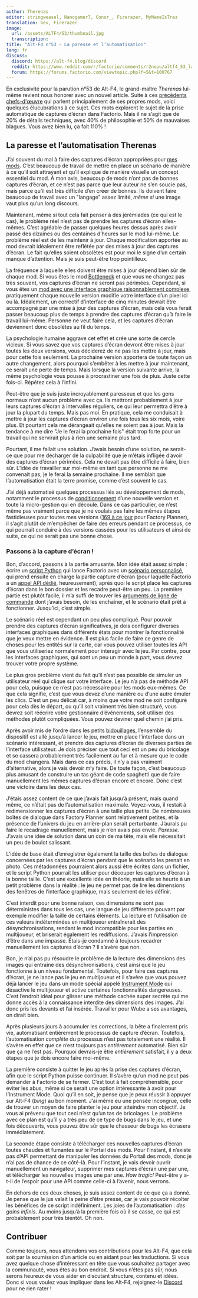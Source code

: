 ```yaml
---
author: Therenas
editor: stringweasel, Nanogamer7, Conor_, Firerazer, MyNameIsTrez
translation: bev, Firerazer
image:
  url: /assets/ALTF4/53/thumbnail.jpg
  transcription:
title: "Alt-F4 n°53 - La paresse et l’automatisation"
lang: fr
discuss:
  discord: https://alt-f4.blog/discord
  reddit: https://www.reddit.com/r/factorio/comments/r2nopu/altf4_53_laziness_through_automation/
  forum: https://forums.factorio.com/viewtopic.php?f=5&t=100767
---
```


En exclusivité pour la parution n°53 de Alt-F4, le grand-maître *Therenas* lui-même revient nous honorer avec un nouvel article. Suite à ces [précédents](https://alt-f4.blog/fr/ALTF4-1/) [chefs-d'œuvre](https://alt-f4.blog/fr/ALTF4-17/) qui parlent principalement de ses propres mods, voici quelques élucubrations à ce sujet. Ces mots explorent le sujet de la prise automatique de captures d’écran dans Factorio. Mais il ne s’agit que de 20% de détails techniques, avec 40% de philosophie et 50% de mauvaises blagues. Vous avez bien lu, ça fait 110% !

## La paresse et l’automatisation <author>Therenas</author>

J’ai souvent du mal à faire des captures d’écran appropriées pour [mes mods](https://mods.factorio.com/user/Therenas). C’est beaucoup de travail de mettre en place un scénario de manière à ce qu’il soit attrayant *et* qu’il explique de manière visuelle un concept essentiel du mod. À mon avis, beaucoup de mods n’ont pas de bonnes captures d’écran, et ce n’est pas parce que leur auteur ne s’en soucie pas, mais parce qu’il est très difficile d’en créer de bonnes. Ils doivent faire beaucoup de travail avec un "langage" assez limité, *même si* une image vaut plus qu’un long discours.

Maintenant, même si tout cela fait penser à des jérémiades (ce qui est le cas), le problème réel n’est pas de prendre les captures d’écran elles-mêmes. C’est agréable de passer quelques heures dessus après avoir passé des dizaines ou des centaines d’heures sur le mod lui-même. Le problème réel est de les maintenir à jour. Chaque modification apportée au mod devrait idéalement être reflétée par des mises à jour des captures d’écran. Le fait qu’elles soient obsolètes est pour moi le signe d’un certain manque d’attention. Mais je suis peut-être trop pointilleux.

La fréquence à laquelle elles doivent être mises à jour dépend bien sûr de chaque mod. Si vous êtes le mod [Bottleneck](https://mods.factorio.com/mod/Bottleneck) et que vous ne changez pas très souvent, vos captures d’écran ne seront pas périmées. Cependant, si vous êtes un [mod avec une interface graphique raisonnablement complexe](https://mods.factorio.com/mod/factoryplanner), pratiquement chaque nouvelle version modifie votre interface d’un pixel ici ou là. Idéalement, un correctif d’interface de cinq minutes devrait être accompagné par une mise à jour des captures d’écran, mais cela vous ferait passer beaucoup plus de temps à prendre des captures d’écran qu’à faire le travail lui-même. Personne ne veut faire cela, et les captures d’écran deviennent donc obsolètes au fil du temps.

La psychologie humaine aggrave cet effet et crée une sorte de cercle vicieux. Si vous savez que vos captures d’écran devront être mises à jour toutes les deux versions, vous déciderez de ne pas les mettre à jour, mais pour cette fois seulement. La prochaine version apportera de toute façon un autre changement, alors pourquoi s’embêter à les mettre à jour maintenant, ce serait une perte de temps. Mais lorsque la version suivante arrive, la même psychologie vous pousse à procrastiner une fois de plus. Juste cette fois-ci. Répétez cela à l’infini.

Peut-être que je suis juste incroyablement paresseux et que les gens normaux n’ont aucun problème avec ça. Ils mettront probablement à jour leurs captures d’écran à intervalles réguliers, ce qui leur permettra d’être à jour la plupart du temps. Mais pas moi. En pratique, cela me conduisait à mettre à jour les captures d’écran environ une fois tous les six mois, voire plus. Et pourtant cela me dérangeait qu’elles ne soient pas à jour. Mais la tendance à me dire "Je le ferai la prochaine fois" était trop forte pour un travail qui ne servirait plus à rien une semaine plus tard.

Pourtant, il me fallait une solution. J’avais besoin d’une solution, ne serait-ce que pour me décharger de la culpabilité que je m’étais infligée d’avoir des captures d’écran périmées. Cela ne devait pas être difficile à faire, bien sûr. L’idée de travailler sur moi-même en tant que personne ne me convenait pas, je le ferai la semaine prochaine. Il me semblait que l’automatisation était la terre promise, comme c’est souvent le cas.

J’ai déjà automatisé quelques processus liés au développement de mods, notamment le processus de [conditionnement](https://github.com/ClaudeMetz/FactorioScripts/blob/5aab7569acdf86ff65167584638a3dd7323d2d0b/build_release.py) d’une nouvelle version et toute la micro-gestion qui en découle. Dans ce cas particulier, ce n’est même pas vraiment parce que je ne voulais pas faire les mêmes étapes fastidieuses pour toutes mes versions ([169 à ce jour](https://mods.factorio.com/mod/factoryplanner/downloads) pour Factory Planner), il s’agit plutôt de m’empêcher de faire des erreurs pendant ce processus, ce qui pourrait conduire à des versions cassées pour les utilisateurs et ainsi de suite, ce qui ne serait pas une bonne chose.

### Passons à la capture d’écran !

Bon, d’accord, passons à la partie amusante. Mon idée était assez simple : écrire un [script Python](https://github.com/ClaudeMetz/FactorioScripts/blob/5aab7569acdf86ff65167584638a3dd7323d2d0b/take_screenshots.py) qui lance Factorio avec un [scénario personnalisé](https://github.com/ClaudeMetz/FactoryPlanner/tree/master/scenarios/screenshotter), qui prend ensuite en charge la partie capture d’écran (pour laquelle Factorio a un [appel API dédié](https://lua-api.factorio.com/latest/LuaGameScript.html#LuaGameScript.take_screenshot), heureusement), après quoi le script place les captures d’écran dans le bon dossier et les recadre peut-être un peu. La première partie est plutôt facile, il m’a suffi de trouver les [arguments de ligne de commande](https://wiki.factorio.com/Command_line_parameters) dont j’avais besoin, de les enchaîner, et le scénario était prêt à fonctionner. Jusqu’ici, c’est simple.

Le scénario réel est cependant un peu plus compliqué. Pour pouvoir prendre des captures d’écran significatives, je dois configurer diverses interfaces graphiques dans différents états pour montrer la fonctionnalité que je veux mettre en évidence. Il est plus facile de faire ce genre de choses pour les entités sur la carte, car vous pouvez utiliser toutes les API que vous utiliseriez normalement pour interagir avec le jeu. Par contre, pour les interfaces graphiques, qui sont un peu un monde à part, vous devrez trouver votre propre système.

Le plus gros problème vient du fait qu’il n’est pas possible de simuler un utilisateur réel qui clique sur votre interface. Le jeu n’a pas de méthode API pour cela, puisque ce n’est pas nécessaire pour les mods eux-mêmes. Ce que cela signifie, c’est que vous devez d’une manière ou d’une autre émuler les clics. C’est un peu délicat car, à moins que votre mod ne soit configuré pour cela dès le départ, ou qu’il soit vraiment très bien structuré, vous devrez soit réécrire votre gestionnaire d’événements, soit utiliser des méthodes plutôt compliquées. Vous pouvez deviner quel chemin j’ai pris.

Après avoir mis de l’ordre dans les petits [bidouillages](https://github.com/ClaudeMetz/FactoryPlanner/blob/master/modfiles/data/handlers/screenshotter.lua), l’ensemble du dispositif est allé jusqu’à lancer le jeu, mettre en place l’interface dans un scénario intéressant, et prendre des captures d’écran de diverses parties de l’interface utilisateur. Je dois préciser que tout ceci est un peu du bricolage et se cassera probablement très facilement au fur et à mesure que le code du mod changera. Mais dans ce cas précis, il n’y a pas vraiment d’alternative, alors je vais devoir m’y faire. De toute façon, c’est beaucoup plus amusant de construire un tas géant de code spaghetti que de faire manuellement les mêmes captures d’écran encore et encore. Donc c’est une victoire dans les deux cas.

J’étais assez content de ce que j’avais fait jusqu’à présent, mais quand même, ce n’était pas de l’automatisation maximale. Voyez-vous, il restait à redimensionner les captures d’écran à une taille plus petite. De nombreuses boîtes de dialogue dans Factory Planner sont relativement petites, et la présence de l’univers du jeu en arrière-plan serait perturbante. J’aurais pu faire le recadrage manuellement, mais je n’en avais pas envie. *Paresse*. J’avais une idée de solution dans un coin de ma tête, mais elle nécessitait un peu de boulot salissant.

L’idée de base était d’enregistrer également la taille des boîtes de dialogue concernées par les captures d’écran pendant que le scénario les prenait en photo. Ces métadonnées pourraient alors aussi être écrites dans un fichier, et le script Python pourrait les utiliser pour découper les captures d’écran à la bonne taille. C’est une excellente idée en théorie, mais elle se heurte à un petit problème dans la réalité : le jeu ne permet pas de lire les dimensions des fenêtres de l’interface graphique, mais seulement de les définir.

C’est interdit pour une bonne raison, ces dimensions ne sont pas déterministes dans tous les cas, une langue de jeu différente pouvant par exemple modifier la taille de certains éléments. La lecture et l’utilisation de ces valeurs indéterminées en multijoueur entraînerait des désynchronisations, rendant le mod incompatible pour les parties en multijoueur, et briserait également les rediffusions. J’avais l’impression d’être dans une impasse. Étais-je condamné à toujours recadrer manuellement les captures d’écran ? Il s’avère que non.

Bon, je n’ai pas pu résoudre le problème de la lecture des dimensions des images qui entraîne des désynchronisations, c’est ainsi que le jeu fonctionne à un niveau fondamental. Toutefois, pour faire ces captures d’écran, je ne lance pas le jeu en multijoueur et il s’avère que vous pouvez déjà lancer le jeu dans un mode spécial appelé [Instrument Mode](https://lua-api.factorio.com/latest/Instrument.html) qui désactive le multijoueur et active certaines fonctionnalités dangereuses. C’est l’endroit idéal pour glisser une méthode cachée super secrète qui me donne accès à la connaissance interdite des dimensions des images. J’ai donc pris les devants et l’ai insérée. Travailler pour Wube a ses avantages, on dirait bien.

Après plusieurs jours à accumuler les corrections, la bête a finalement pris vie, automatisant entièrement le processus de capture d’écran. Toutefois, l’automatisation *complète* du processus n’est pas totalement une réalité. Il s’avère en effet que ce n’est toujours pas *entièrement* automatisé. Bien sûr que ça ne l’est pas. Pourquoi devrais-je être *entièrement* satisfait, il y a deux étapes que je dois encore faire moi-même.

La première consiste à quitter le jeu après la prise des captures d’écran, afin que le script Python puisse continuer. Il s’avère qu’un mod ne peut pas demander à Factorio de se fermer. C’est tout à fait compréhensible, pour éviter les abus, même si ce serait une option intéressante à avoir pour l’Instrument Mode. Quoi qu’il en soit, je pense que je peux réussir à appuyer sur Alt-F4 (*bing*) au bon moment. J’ai même eu une pensée incongrue, celle de trouver un moyen de faire planter le jeu pour atteindre mon objectif. Je vous ai prévenu que tout ceci n’est qu’un tas de bricolages. Le problème avec ce plan est qu’il y a très peu de ce type de bugs dans le jeu, et une fois découverts, vous pouvez être sûr que le chasseur de bugs les écrasera immédiatement.

La seconde étape consiste à télécharger ces nouvelles captures d’écran toutes chaudes et fumantes sur le Portail des mods. Pour l’instant, il n’existe pas d’API permettant de manipuler les données du Portail des mods, donc je n’ai pas de chance de ce côté-là. Pour l’instant, je vais devoir ouvrir manuellement un navigateur, supprimer mes captures d’écran une par une, et télécharger les nouvelles images une par une. *How tragic!* Peut-être y a-t-il de l’espoir pour une API comme celle-ci à l’avenir, nous verrons.

En dehors de ces deux choses, je suis assez content de ce que ça a donné. Je pense que le jus valait la peine d’être pressé, car je vais pouvoir récolter les bénéfices de ce script indéfiniment. Les joies de l’automatisation : *des gains infinis*. Au moins jusqu’à la première fois où il se casse, ce qui est probablement pour très bientôt. Oh non.

## Contribuer

Comme toujours, nous attendons vos contributions pour les Alt-F4, que cela soit par la soumission d’un article ou en aidant pour les traductions. Si vous avez quelque chose d’intéressant en tête que vous souhaitez partager avec la communauté, vous êtes au bon endroit. Si vous n’êtes pas sûr, nous serons heureux de vous aider en discutant structure, contenu et idées. Donc si vous voulez vous impliquer dans les Alt-F4, rejoignez-le [Discord](https://alt-f4.blog/discord) pour ne rien rater !
